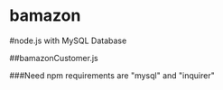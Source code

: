 # bamazon
#node.js with MySQL Database

##bamazonCustomer.js

###Need npm requirements are "mysql" and "inquirer"